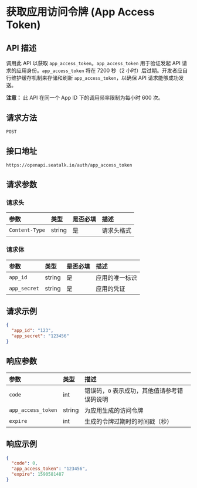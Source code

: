 # 获取应用访问令牌 (App Access Token)

## API 描述

调用此 API 以获取 `app_access_token`。`app_access_token` 用于验证发起 API 请求的应用身份。`app_access_token` 将在 7200 秒（2 小时）后过期。开发者应自行维护缓存机制来存储和刷新 `app_access_token`，以确保 API 请求能够成功发送。

**注意：**
此 API 在同一个 App ID 下的调用频率限制为每小时 600 次。

## 请求方法

`POST`

## 接口地址

`https://openapi.seatalk.io/auth/app_access_token`

## 请求参数

### 请求头

| 参数          | 类型   | 是否必填 | 描述           |
| :------------ | :----- | :------- | :------------- |
| `Content-Type`| string | 是       | 请求头格式 |

### 请求体

| 参数         | 类型   | 是否必填 | 描述           |
| :----------- | :----- | :------- | :------------- |
| `app_id`     | string | 是       | 应用的唯一标识 |
| `app_secret` | string | 是       | 应用的凭证     |

## 请求示例

```json
{
  "app_id": "123",
  "app_secret": "123456"
}
```

## 响应参数

| 参数             | 类型   | 描述                                     |
| :--------------- | :----- | :--------------------------------------- |
| `code`           | int    | 错误码，`0` 表示成功，其他值请参考错误码说明 |
| `app_access_token` | string | 为应用生成的访问令牌                     |
| `expire`         | int    | 生成的令牌过期时的时间戳（秒）           |

## 响应示例

```json
{
  "code": 0,
  "app_access_token": "123456",
  "expire": 1590581487
}
```
